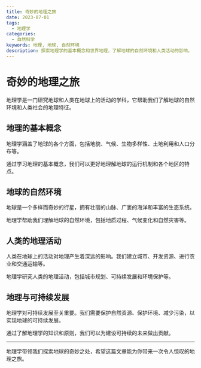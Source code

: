 ```yaml
---
title: 奇妙的地理之旅
date: 2023-07-01
tags:
  - 地理学
categories:
  - 自然科学
keywords: 地理, 地球, 自然环境
description: 探索地理学的基本概念和世界地理，了解地球的自然环境和人类活动的影响。
---
```


# 奇妙的地理之旅

地理学是一门研究地球和人类在地球上的活动的学科，它帮助我们了解地球的自然环境和人类社会的地理特征。

## 地理的基本概念

地理学涵盖了地球的各个方面，包括地貌、气候、生物多样性、土地利用和人口分布等。

通过学习地理的基本概念，我们可以更好地理解地球的运行机制和各个地区的特点。

## 地球的自然环境

地球是一个多样而奇妙的行星，拥有壮丽的山脉、广袤的海洋和丰富的生态系统。

地理学帮助我们理解地球的自然环境，包括地质过程、气候变化和自然灾害等。

## 人类的地理活动

人类在地球上的活动对地理产生着深远的影响。我们建立城市、开发资源、进行农业和交通运输等。

地理学研究人类的地理活动，包括城市规划、可持续发展和环境保护等。

## 地理与可持续发展

地理学对可持续发展至关重要。我们需要保护自然资源、保护环境、减少污染，以实现地球的可持续发展。

通过了解地理学的知识和原则，我们可以为建设可持续的未来做出贡献。

---

地理学带领我们探索地球的奇妙之处，希望这篇文章能为你带来一次令人惊叹的地理之旅。
